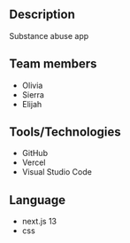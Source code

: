 ## Description
Substance abuse app

## Team members
- Olivia
- Sierra
- Elijah

 ## Tools/Technologies
 - GitHub
 - Vercel
 - Visual Studio Code
 
 ## Language 
 - next.js 13
 - css
 
